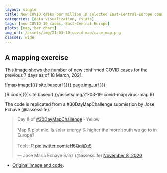 ```yaml
---
layout: single
title: New COVID cases per million in selected East-Central-Europe countries 
categories: [data visualization, rstats]
tags: [new COVID-19 cases, East-Central-Europe]
plots: [map, bar chart]
img_url: /assets/img/21-03-19-covid-map/case-map.png
classes: wide
---
```


## A mapping exercise

This image shows the number of new confirmed COVID cases for the previous 7 days as of 18 March, 2021. 

![map image]({{ site.baseurl }}{{ page.img_url }})

[R code]({{ site.baseurl }}/assets/img/21-03-19-covid-map/virus-map.R)

The code is replicated from a #30DayMapChallenge submission by Jose Echave (@assesslife).

<blockquote class="twitter-tweet"><p lang="en" dir="ltr">Day 8 of <a href="https://twitter.com/hashtag/30DayMapChallenge?src=hash&amp;ref_src=twsrc%5Etfw">#30DayMapChallenge</a> - Yellow<br><br>Map &amp; plot mix. Is solar energy % higher the more south we go to in Europe?<br><br>Tools: R <a href="https://t.co/cH6QqljZqS">pic.twitter.com/cH6QqljZqS</a></p>&mdash; Jose Maria Echave Sanz (@assesslife) <a href="https://twitter.com/assesslife/status/1325285956178554882?ref_src=twsrc%5Etfw">November 8, 2020</a></blockquote> <script async src="https://platform.twitter.com/widgets.js" charset="utf-8"></script> 


- [Original image and code](https://github.com/JoseEchave/tidy-tuesdays/tree/master/2020/week_32_energy).


